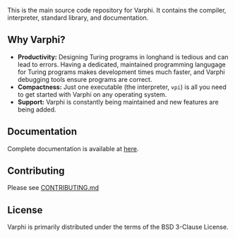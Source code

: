 This is the main source code repository for Varphi. It contains the compiler, interpreter, standard library, and documentation.

## Why Varphi?

* **Productivity:** Designing Turing programs in longhand is tedious and can lead to errors. Having a dedicated, maintained programming langugage for Turing programs makes development times much faster, and Varphi debugging tools ensure programs are correct.
* **Compactness:** Just one executable (the interpreter, `vpi`) is all you need to get started with Varphi on any operating system.
* **Support:** Varphi is constantly being maintained and new features are being added. 

## Documentation

Complete documentation is available at [here](https://docs.varphi-lang.com/).

## Contributing

Please see [CONTRIBUTING.md](CONTRIBUTING.md)

## License

Varphi is primarily distributed under the terms of the BSD 3-Clause License.
